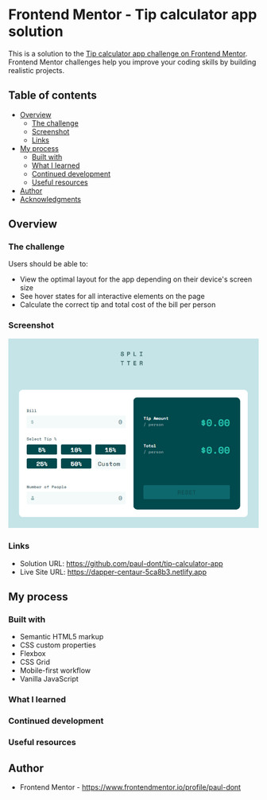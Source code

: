 # Frontend Mentor - Tip calculator app solution

This is a solution to the [Tip calculator app challenge on Frontend Mentor](https://www.frontendmentor.io/challenges/tip-calculator-app-ugJNGbJUX). Frontend Mentor challenges help you improve your coding skills by building realistic projects.

## Table of contents

- [Overview](#overview)
  - [The challenge](#the-challenge)
  - [Screenshot](#screenshot)
  - [Links](#links)
- [My process](#my-process)
  - [Built with](#built-with)
  - [What I learned](#what-i-learned)
  - [Continued development](#continued-development)
  - [Useful resources](#useful-resources)
- [Author](#author)
- [Acknowledgments](#acknowledgments)

## Overview

### The challenge

Users should be able to:

- View the optimal layout for the app depending on their device's screen size
- See hover states for all interactive elements on the page
- Calculate the correct tip and total cost of the bill per person

### Screenshot

![](./images/Screenshot_1.png)

### Links

- Solution URL: https://github.com/paul-dont/tip-calculator-app
- Live Site URL: https://dapper-centaur-5ca8b3.netlify.app

## My process

### Built with

- Semantic HTML5 markup
- CSS custom properties
- Flexbox
- CSS Grid
- Mobile-first workflow
- Vanilla JavaScript

### What I learned

### Continued development

### Useful resources

## Author

- Frontend Mentor - https://www.frontendmentor.io/profile/paul-dont

